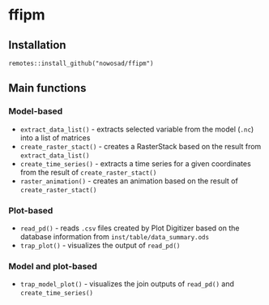 
# ffipm

<!-- badges: start -->
<!-- badges: end -->

<!-- The goal of ffipm is to ...-->

## Installation

```
remotes::install_github("nowosad/ffipm")
```

## Main functions

### Model-based

- `extract_data_list()` - extracts selected variable from the model (`.nc`) into a list of matrices
- `create_raster_stact()` - creates a RasterStack based on the result from `extract_data_list()`
- `create_time_series()` - extracts a time series for a given coordinates from the result of `create_raster_stact()`
- `raster_animation()` - creates an animation based on the result of `create_raster_stact()`

### Plot-based

- `read_pd()` - reads `.csv` files created by Plot Digitizer based on the database information from `inst/table/data_summary.ods`
- `trap_plot()` - visualizes the output of `read_pd()`

### Model and plot-based

- `trap_model_plot()` - visualizes the join outputs of `read_pd()` and `create_time_series()`

